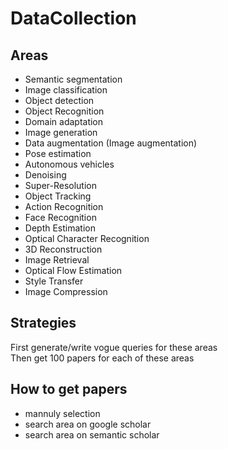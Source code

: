 # DataCollection
## Areas
* Semantic segmentation
* Image classification
* Object detection
* Object Recognition
* Domain adaptation
* Image generation
* Data augmentation (Image augmentation)
* Pose estimation
* Autonomous vehicles
* Denoising
* Super-Resolution
* Object Tracking
* Action Recognition
* Face Recognition
* Depth Estimation
* Optical Character Recognition
* 3D Reconstruction
* Image Retrieval
* Optical Flow Estimation
* Style Transfer
* Image Compression
## Strategies
First generate/write vogue queries for these areas\
Then get 100 papers for each of these areas
## How to get papers
* mannuly selection
* search area on google scholar
* search area on semantic scholar